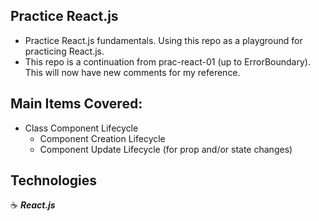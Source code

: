 ## Practice React.js

- Practice React.js fundamentals. Using this repo as a playground for practicing React.js.
- This repo is a continuation from prac-react-01 (up to ErrorBoundary). This will now have new comments for my reference.

## Main Items Covered:

- Class Component Lifecycle
  - Component Creation Lifecycle
  - Component Update Lifecycle (for prop and/or state changes)

## Technologies

:coffee: **_React.js_**
